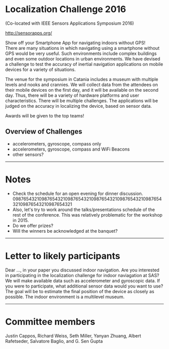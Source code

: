 # Localization Challenge 2016
(Co-located with IEEE Sensors Applications Symposium 2016)
  
http://sensorapps.org/ 

Show off your Smartphone App for navigating indoors without GPS!   
There are many situations in which navigating using a smartphone without GPS 
would be very useful.  Such environments include complex buildings and even 
some outdoor locations in urban environments.  We have devised a challenge to 
test the accuracy of inertial navigation applications on mobile devices for 
a variety of situations.  

The venue for the symposium in Catania includes a museum with multiple levels 
and nooks and crannies.  We will collect data from the attendees on their 
mobile devices on the first day, and it will be available on the second day.
Thus, there will be a variety of hardware platforms and user characteristics. 
There will be multiple challenges.  The applications will be judged on the 
accuracy in localizing the device, based on sensor data.

Awards will be given to the top teams! 

## Overview of Challenges
* accelerometers, gyroscope, compass only
* accelerometers, gyroscope, compass and WiFi Beacons
* other sensors?

------

# Notes
* Check the schedule for an open evening for dinner discussion.
09876543210987654321098765432109876543210987654321098765432109876543210987654321
* Also, let's try to work around the talks/presentations schedule of the rest 
  of the conference. This was relatively problematic for the workshop in 2015.
* Do we offer prizes?
* Will the winners be acknowledged at the banquet?

-------

# Letter to likely participants
Dear ..., in your paper you discussed indoor navigation.  Are you interested 
in participating in the localization challenge for indoor naviagation at SAS?  
We will make available data such as accelerometer and gyroscopic data. If you 
were to participate, what additional sensor data would you want to use? The 
goal will be to estimate the final position of the device as closely as 
possible.
The indoor environment is a multilevel museum.

------



# Committee members
Justin Cappos, Richard Weiss, Seth Miller, Yanyan Zhuang, Albert Rafetseder, 
Salvatore Baglio, and G. Sen Gupta
